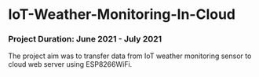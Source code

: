 # IoT-Weather-Monitoring-In-Cloud
### Project Duration: June 2021 - July 2021
The project aim was to transfer data from IoT weather monitoring sensor to cloud web server using ESP8266WiFi.		

